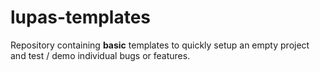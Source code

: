 # lupas-templates

Repository containing **basic** templates to quickly setup an empty project and test / demo individual bugs or features.

